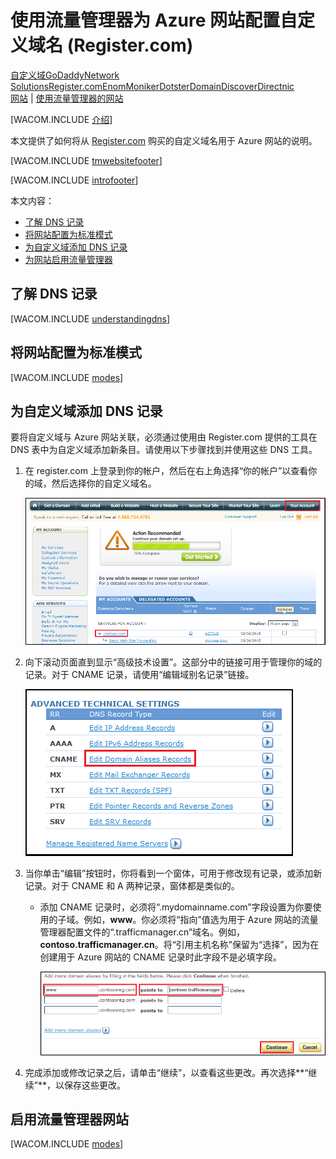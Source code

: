 <properties title="Learn how to configure an Azure web site that uses 流量管理器 to use a domain name registered with Register.com" pageTitle="Configure a Register.com domain name for an Azure web site that uses 流量管理器" metaKeywords="Windows Azure, Windows Azure Web Sites, domain name" description="" services="web-sites" documentationCenter="" authors="larryfr, jroth" />
<tags ms.service="web-sites"
    ms.date=""
    wacn.date="04/11/2015"
    />

# 使用流量管理器为 Azure 网站配置自定义域名 (Register.com)

<div class="dev-center-tutorial-selector sublanding"><a href="/zh-cn/documentation/articles/web-sites-custom-domain-name" title="自定义域">自定义域</a><a href="/zh-cn/documentation/articles/web-sites-godaddy-custom-domain-name" title="GoDaddy">GoDaddy</a><a href="/zh-cn/documentation/articles/web-sites-network-solutions-custom-domain-name" title="Network Solutions">Network Solutions</a><a href="/zh-cn/documentation/articles/web-sites-registerdotcom-custom-domain-name" title="Register.com" class="current">Register.com</a><a href="/zh-cn/documentation/articles/web-sites-enom-custom-domain-name" title="Enom">Enom</a><a href="/zh-cn/documentation/articles/web-sites-moniker-custom-domain-name" title="Moniker">Moniker</a><a href="/zh-cn/documentation/articles/web-sites-dotster-custom-domain-name" title="Dotster">Dotster</a><a href="/zh-cn/documentation/articles/web-sites-domaindiscover-custom-domain-name" title="DomainDiscover">DomainDiscover</a><a href="/zh-cn/documentation/articles/web-sites-directnic-custom-domain-name" title="Directnic">Directnic</a></div>

<div class="dev-center-tutorial-subselector"><a href="/zh-cn/documentation/articles/web-sites-registerdotcom-custom-domain-name/" title="网站">网站</a> | <a href="/zh-cn/documentation/articles/web-sites-registerdotcom-traffic-manager-custom-domain-name/" title="使用流量管理器的网站" class="current">使用流量管理器的网站</a></div>

[WACOM.INCLUDE [介绍][介绍]]

本文提供了如何将从 [Register.com][1] 购买的自定义域名用于 Azure 网站的说明。

[WACOM.INCLUDE [tmwebsitefooter][tmwebsitefooter]]

[WACOM.INCLUDE [introfooter][introfooter]]

本文内容：

-   [了解 DNS 记录][了解 DNS 记录]
-   [将网站配置为标准模式][将网站配置为标准模式]
-   [为自定义域添加 DNS 记录][为自定义域添加 DNS 记录]
-   [为网站启用流量管理器][为网站启用流量管理器]

## <a name="understanding-records"></a>了解 DNS 记录

[WACOM.INCLUDE [understandingdns][understandingdns]]

## <a name="bkmk_configsharedmode"></a>将网站配置为标准模式

[WACOM.INCLUDE [modes][modes]]

<a name="bkmk_configurecname"></a>

## 为自定义域添加 DNS 记录

</p>
要将自定义域与 Azure 网站关联，必须通过使用由 Register.com 提供的工具在 DNS 表中为自定义域添加新条目。请使用以下步骤找到并使用这些 DNS 工具。

1.  在 register.com 上登录到你的帐户，然后在右上角选择“你的帐户”以查看你的域，然后选择你的自定义域名。

    ![我的帐户页面][我的帐户页面]

2.  向下滚动页面直到显示“高级技术设置”。这部分中的链接可用于管理你的域的记录。对于 CNAME 记录，请使用“编辑域别名记录”链接。

    ![高级技术设置][高级技术设置]

3.  当你单击“编辑”按钮时，你将看到一个窗体，可用于修改现有记录，或添加新记录。对于 CNAME 和 A 两种记录，窗体都是类似的。

    -   添加 CNAME 记录时，必须将“.mydomainname.com”字段设置为你要使用的子域。例如，**www**。你必须将“指向”值选为用于 Azure 网站的流量管理器配置文件的“.trafficmanager.cn”域名。例如，**contoso.trafficmanager.cn**。将“引用主机名称”保留为“选择”，因为在创建用于 Azure 网站的 CNAME 记录时此字段不是必填字段。

        ![cname 窗体][cname 窗体]

4.  完成添加或修改记录之后，请单击“继续”，以查看这些更改。再次选择**“继续”**，以保存这些更改。

## <a name="enabledomain"></a>启用流量管理器网站

[WACOM.INCLUDE [modes][2]]

  [自定义域]: /zh-cn/documentation/articles/web-sites-custom-domain-name "自定义域"
  [GoDaddy]: /zh-cn/documentation/articles/web-sites-godaddy-custom-domain-name "GoDaddy"
  [Network Solutions]: /zh-cn/documentation/articles/web-sites-network-solutions-custom-domain-name "Network Solutions"
  [Register.com]: /zh-cn/documentation/articles/web-sites-registerdotcom-custom-domain-name "Register.com"
  [Enom]: /zh-cn/documentation/articles/web-sites-enom-custom-domain-name "Enom"
  [Moniker]: /zh-cn/documentation/articles/web-sites-moniker-custom-domain-name "Moniker"
  [Dotster]: /zh-cn/documentation/articles/web-sites-dotster-custom-domain-name "Dotster"
  [DomainDiscover]: /zh-cn/documentation/articles/web-sites-domaindiscover-custom-domain-name "DomainDiscover"
  [Directnic]: /zh-cn/documentation/articles/web-sites-directnic-custom-domain-name "Directnic"
  [网站]: /zh-cn/documentation/articles/web-sites-registerdotcom-custom-domain-name/ "网站"
  [使用流量管理器的网站]: /zh-cn/documentation/articles/web-sites-registerdotcom-traffic-manager-custom-domain-name/ "使用流量管理器的网站"
  [介绍]: ../includes/custom-dns-web-site-intro-traffic-manager.md
  [1]: https://register.com
  [tmwebsitefooter]: ../includes/custom-dns-web-site-traffic-manager-notes.md
  [introfooter]: ../includes/custom-dns-web-site-intro-notes.md
  [了解 DNS 记录]: #understanding-records
  [将网站配置为标准模式]: #bkmk_configsharedmode
  [为自定义域添加 DNS 记录]: #bkmk_configurecname
  [为网站启用流量管理器]: #enabledomain
  [understandingdns]: ../includes/custom-dns-web-site-understanding-dns-traffic-manager.md
  [modes]: ../includes/custom-dns-web-site-modes-traffic-manager.md
  [我的帐户页面]: ./media/web-sites-custom-domain-name/rdotcom-myaccount.png
  [高级技术设置]: ./media/web-sites-custom-domain-name/rdotcom-advancedsettingstm.png
  [cname 窗体]: ./media/web-sites-custom-domain-name/rdotcom-editcnamerecordtm.png
  [2]: ../includes/custom-dns-web-site-enable-on-traffic-manager.md
